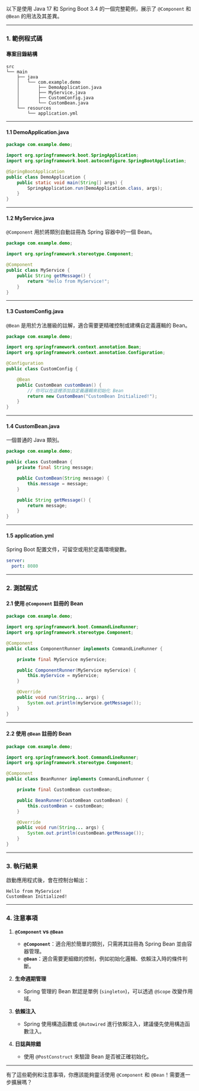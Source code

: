 


以下是使用 Java 17 和 Spring Boot 3.4 的一個完整範例，展示了 `@Component` 和 `@Bean` 的用法及其差異。 

---

### 1. 範例程式碼

#### **專案目錄結構**
```
src
└── main
    ├── java
    │   └── com.example.demo
    │       ├── DemoApplication.java
    │       ├── MyService.java
    │       ├── CustomConfig.java
    │       └── CustomBean.java
    └── resources
        └── application.yml
```

---

#### **1.1 DemoApplication.java**
```java
package com.example.demo;

import org.springframework.boot.SpringApplication;
import org.springframework.boot.autoconfigure.SpringBootApplication;

@SpringBootApplication
public class DemoApplication {
    public static void main(String[] args) {
        SpringApplication.run(DemoApplication.class, args);
    }
}
```

---

#### **1.2 MyService.java**
`@Component` 用於將類別自動註冊為 Spring 容器中的一個 Bean。
```java
package com.example.demo;

import org.springframework.stereotype.Component;

@Component
public class MyService {
    public String getMessage() {
        return "Hello from MyService!";
    }
}
```

---

#### **1.3 CustomConfig.java**
`@Bean` 是用於方法層級的註解，適合需要更精確控制或建構自定義邏輯的 Bean。
```java
package com.example.demo;

import org.springframework.context.annotation.Bean;
import org.springframework.context.annotation.Configuration;

@Configuration
public class CustomConfig {

    @Bean
    public CustomBean customBean() {
        // 你可以在這裡添加自定義邏輯來初始化 Bean
        return new CustomBean("CustomBean Initialized!");
    }
}
```

---

#### **1.4 CustomBean.java**
一個普通的 Java 類別。
```java
package com.example.demo;

public class CustomBean {
    private final String message;

    public CustomBean(String message) {
        this.message = message;
    }

    public String getMessage() {
        return message;
    }
}
```

---

#### **1.5 application.yml**
Spring Boot 配置文件，可留空或用於定義環境變數。
```yaml
server:
  port: 8080
```

---

### 2. 測試程式

#### **2.1 使用 `@Component` 註冊的 Bean**
```java
package com.example.demo;

import org.springframework.boot.CommandLineRunner;
import org.springframework.stereotype.Component;

@Component
public class ComponentRunner implements CommandLineRunner {

    private final MyService myService;

    public ComponentRunner(MyService myService) {
        this.myService = myService;
    }

    @Override
    public void run(String... args) {
        System.out.println(myService.getMessage());
    }
}
```

---

#### **2.2 使用 `@Bean` 註冊的 Bean**
```java
package com.example.demo;

import org.springframework.boot.CommandLineRunner;
import org.springframework.stereotype.Component;

@Component
public class BeanRunner implements CommandLineRunner {

    private final CustomBean customBean;

    public BeanRunner(CustomBean customBean) {
        this.customBean = customBean;
    }

    @Override
    public void run(String... args) {
        System.out.println(customBean.getMessage());
    }
}
```

---

### 3. 執行結果

啟動應用程式後，會在控制台輸出：
```
Hello from MyService!
CustomBean Initialized!
```

---

### 4. 注意事項

1. **`@Component` vs `@Bean`**
   - **`@Component`**：適合用於簡單的類別，只需將其註冊為 Spring Bean 並由容器管理。
   - **`@Bean`**：適合需要更細緻的控制，例如初始化邏輯、依賴注入時的條件判斷。

2. **生命週期管理**
   - Spring 管理的 Bean 默認是單例 (`singleton`)，可以透過 `@Scope` 改變作用域。

3. **依賴注入**
   - Spring 使用構造函數或 `@Autowired` 進行依賴注入，建議優先使用構造函數注入。

4. **日誌與除錯**
   - 使用 `@PostConstruct` 來驗證 Bean 是否被正確初始化。

---

有了這些範例和注意事項，你應該能夠靈活使用 `@Component` 和 `@Bean`！需要進一步擴展嗎？
